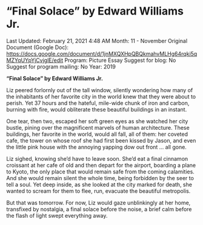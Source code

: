 # “Final Solace” by Edward Williams Jr.

Last Updated: February 21, 2021 4:48 AM
Month: 11 - November
Original Document (Google Doc): https://docs.google.com/document/d/1jnMXQXHpQBQkmahvMLHg64rqki5qMZYqUYpYjCvjglE/edit
Program: Picture Essay
Suggest for blog: No
Suggest for program mailing: No
Year: 2019

**“Final Solace” by Edward Williams Jr.**

Liz peered forlornly out of the tall window, silently wondering how many of the inhabitants of her favorite city in the world knew that they were about to perish. Yet 37 hours and the hateful, mile-wide chunk of iron and carbon, burning with fire, would obliterate these beautiful buildings in an instant.

One tear, then two, escaped her soft green eyes as she watched her city bustle, pining over the magnificent marvels of human architecture. These buildings, her favorite in the world, would all fall, all of them: her coveted cafe, the tower on whose roof she had first been kissed by Jason, and even the little pink house with the annoying yapping dow out front … all gone.

Liz sighed, knowing she’d have to leave soon. She’d eat a final cinnamon croissant at her cafe of old and then depart for the airport, boarding a plane to Kyoto, the only place that would remain safe from the coming calamities. And she would remain silent the whole time, being forbidden by the seer to tell a soul. Yet deep inside, as she looked at the city marked for death, she wanted to scream for them to flee, run, evacuate the beautiful metropolis.

But that was tomorrow. For now, Liz would gaze unblinkingly at her home, transfixed by nostalgia, a final solace before the noise, a brief calm before the flash of light swept everything away.